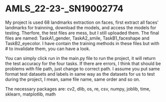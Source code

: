 # AMLS_22-23-_SN19002774
My project is used 68 landmarks extraction on faces, first extract all faces' landmarks for trainning, download the models, and access the models for testing. Therfore,
the test files are mess, but I still uploaded them. The final files are named: TaskA1_gender, TaskA2_smile, TaskB1_faceshape and TaskB2_eyecolor. I have contain the 
training methods in these files but with # to invalidate them, you can have a look.

You can simply click run in the main.py file to run the project, it will return the test accuracy for the four tasks. If there are errors, I think that should be problems
with file path, just change to correct path. I assume you put same format test datasets and labels in same way as the datasets for us to test during the project, I mean, 
same file name, same order and so on. 

The necessary packages are: cv2, dlib, os, re, csv, numpy, joblib, time, sklearn, matplotlib, math
